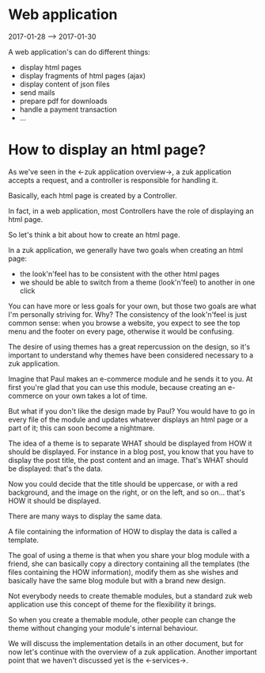 Web application
====================
2017-01-28 --> 2017-01-30




A web application's can do different things:

- display html pages
- display fragments of html pages (ajax)
- display content of json files
- send mails
- prepare pdf for downloads
- handle a payment transaction
- ...



How to display an html page?
=================================

As we've seen in the <-zuk application overview->, a zuk application accepts a request, and a controller
is responsible for handling it.

Basically, each html page is created by a Controller.

In fact, in a web application, most Controllers have the role of displaying an html page.


So let's think a bit about how to create an html page.

In a zuk application, we generally have two goals when creating an html page:

- the look'n'feel has to be consistent with the other html pages
- we should be able to switch from a theme (look'n'feel) to another in one click


You can have more or less goals for your own, but those two goals are what I'm personally striving for.
Why?
The consistency of the look'n'feel is just common sense: when you browse a website, you expect to see the top menu
and the footer on every page, otherwise it would be confusing.

The desire of using themes has a great repercussion on the design, so it's important to understand why themes
have been considered necessary to a zuk application.

Imagine that Paul makes an e-commerce module and he sends it to you.
At first you're glad that you can use this module, because creating an e-commerce on your own takes a lot of time.

But what if you don't like the design made by Paul?
You would have to go in every file of the module and updates whatever displays an html page or a part of it;
this can soon become a nightmare.


The idea of a theme is to separate WHAT should be displayed from HOW it should be displayed.
For instance in a blog post, you know that you have to display the post title, the post content and an image.
That's WHAT should be displayed: that's the data.

Now you could decide that the title should be uppercase, or with a red background, and the image on the right, or on the left, and so on...
that's HOW it should be displayed.

There are many ways to display the same data.

A file containing the information of HOW to display the data is called a template.

The goal of using a theme is that when you share your blog module with a friend, she can basically copy a directory
containing all the templates (the files containing the HOW information), modify them as she wishes and basically have the same blog module but with a brand new design.

Not everybody needs to create themable modules, but a standard zuk web application use this concept of theme for the flexibility it brings.

So when you create a themable module, other people can change the theme without changing your module's internal behaviour.



We will discuss the implementation details in an other document, but for now let's continue with the overview of a zuk application.
Another important point that we haven't discussed yet is the <-services->.











